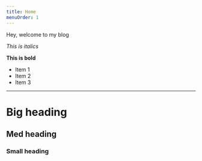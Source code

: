 ```yaml
---
title: Home
menuOrder: 1
---
```


Hey, welcome to my blog

_This is italics_

**This is bold**

- Item 1
- Item 2
- Item 3

---

# Big heading

## Med heading

### Small heading